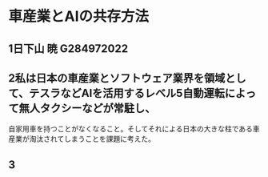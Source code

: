 # 車産業とAIの共存方法
## 1日下山 暁 G284972022

## 2私は日本の車産業とソフトウェア業界を領域として、テスラなどAIを活用するレベル5自動運転によって無人タクシーなどが常駐し、
 自家用車を持つことがなくなること。そしてそれによる日本の大きな柱である車産業が淘汰されてしまうことを課題に考えた。

## 3
